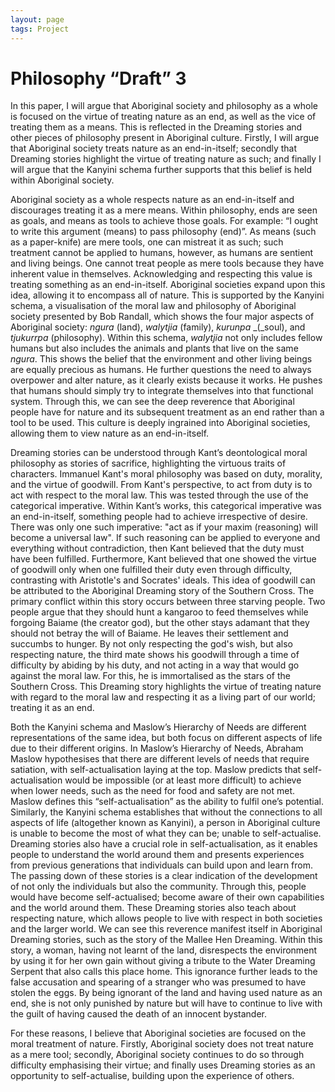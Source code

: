 ```yaml
---
layout: page
tags: Project 
---
```


# Philosophy “Draft” 3

In this paper, I will argue that Aboriginal society and philosophy as a whole is focused on the virtue of treating nature as an end, as well as the vice of treating them as a means. This is reflected in the Dreaming stories and other pieces of philosophy present in Aboriginal culture. Firstly, I will argue that Aboriginal society treats nature as an end-in-itself; secondly that Dreaming stories highlight the virtue of treating nature as such; and finally I will argue that the Kanyini schema further supports that this belief is held within Aboriginal society.

Aboriginal society as a whole respects nature as an end-in-itself and discourages treating it as a mere means. Within philosophy, ends are seen as goals, and means as tools to achieve those goals. For example: “I ought to write this argument (means) to pass philosophy (end)”. As means (such as a paper-knife) are mere tools, one can mistreat it as such; such treatment cannot be applied to humans, however, as humans are sentient and living beings. One cannot treat people as mere tools because they have inherent value in themselves. Acknowledging and respecting this value is treating something as an end-in-itself. Aboriginal societies expand upon this idea, allowing it to encompass all of nature. This is supported by the Kanyini schema, a visualisation of the moral law and philosophy of Aboriginal society presented by Bob Randall, which shows the four major aspects of Aboriginal society: _ngura_ (land), _walytjia_ (family), _kurunpa_ _(_soul), and _tjukurrpa_ (philosophy). Within this schema, _walytjia_ not only includes fellow humans but also includes the animals and plants that live on the same _ngura_. This shows the belief that the environment and other living beings are equally precious as humans. He further questions the need to always overpower and alter nature, as it clearly exists because it works. He pushes that humans should simply try to integrate themselves into that functional system. Through this, we can see the deep reverence that Aboriginal people have for nature and its subsequent treatment as an end rather than a tool to be used. This culture is deeply ingrained into Aboriginal societies, allowing them to view nature as an end-in-itself.

Dreaming stories can be understood through Kant’s deontological moral philosophy as stories of sacrifice, highlighting the virtuous traits of characters. Immanuel Kant's moral philosophy was based on duty, morality, and the virtue of goodwill. From Kant's perspective, to act from duty is to act with respect to the moral law. This was tested through the use of the categorical imperative. Within Kant’s works, this categorical imperative was an end-in-itself, something people had to achieve irrespective of desire. There was only one such imperative: "act as if your maxim (reasoning) will become a universal law". If such reasoning can be applied to everyone and everything without contradiction, then Kant believed that the duty must have been fulfilled. Furthermore, Kant believed that one showed the virtue of goodwill only when one fulfilled their duty even through difficulty, contrasting with Aristotle's and Socrates' ideals. This idea of goodwill can be attributed to the Aboriginal Dreaming story of the Southern Cross. The primary conflict within this story occurs between three starving people. Two people argue that they should hunt a kangaroo to feed themselves while forgoing Baiame (the creator god), but the other stays adamant that they should not betray the will of Baiame. He leaves their settlement and succumbs to hunger. By not only respecting the god's wish, but also respecting nature, the third mate shows his goodwill through a time of difficulty by abiding by his duty, and not acting in a way that would go against the moral law. For this, he is immortalised as the stars of the Southern Cross. This Dreaming story highlights the virtue of treating nature with regard to the moral law and respecting it as a living part of our world; treating it as an end.

Both the Kanyini schema and Maslow’s Hierarchy of Needs are different representations of the same idea, but both focus on different aspects of life due to their different origins. In Maslow’s Hierarchy of Needs, Abraham Maslow hypothesises that there are different levels of needs that require satiation, with self-actualisation laying at the top. Maslow predicts that self-actualisation would be impossible (or at least more difficult) to achieve when lower needs, such as the need for food and safety are not met. Maslow defines this “self-actualisation” as the ability to fulfil one’s potential. Similarly, the Kanyini schema establishes that without the connections to all aspects of life (altogether known as Kanyini), a person in Aboriginal culture is unable to become the most of what they can be; unable to self-actualise. Dreaming stories also have a crucial role in self-actualisation, as it enables people to understand the world around them and presents experiences from previous generations that individuals can build upon and learn from. The passing down of these stories is a clear indication of the development of not only the individuals but also the community. Through this, people would have become self-actualised; become aware of their own capabilities and the world around them. These Dreaming stories also teach about respecting nature, which allows people to live with respect in both societies and the larger world. We can see this reverence manifest itself in Aboriginal Dreaming stories, such as the story of the Mallee Hen Dreaming. Within this story, a woman, having not learnt of the land, disrespects the environment by using it for her own gain without giving a tribute to the Water Dreaming Serpent that also calls this place home. This ignorance further leads to the false accusation and spearing of a stranger who was presumed to have stolen the eggs. By being ignorant of the land and having used nature as an end, she is not only punished by nature but will have to continue to live with the guilt of having caused the death of an innocent bystander.

For these reasons, I believe that Aboriginal societies are focused on the moral treatment of nature. Firstly, Aboriginal society does not treat nature as a mere tool; secondly, Aboriginal society continues to do so through difficulty emphasising their virtue; and finally uses Dreaming stories as an opportunity to self-actualise, building upon the experience of others.